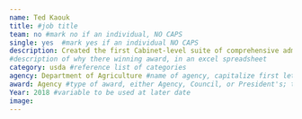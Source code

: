 ```yaml
---
name: Ted Kaouk
title: #job title
team: no #mark no if an individual, NO CAPS
single: yes  #mark yes if an individual NO CAPS
description: Created the first Cabinet-level suite of comprehensive administrative dashboards for seven administrative functions. Ted’s work has helped USDA become more lean and accountable by maximizing employee performance and reducing operating costs.
#description of why there winning award, in an excel spreadsheet
category: usda #reference list of categories
agency: Department of Agriculture #name of agency, capitalize first letter of each name
award: Agency #type of award, either Agency, Council, or President's; this is case sensitive so make sure to match the options listed exactly. This section generates the format of the card
Year: 2018 #variable to be used at later date
image: 
---
```


